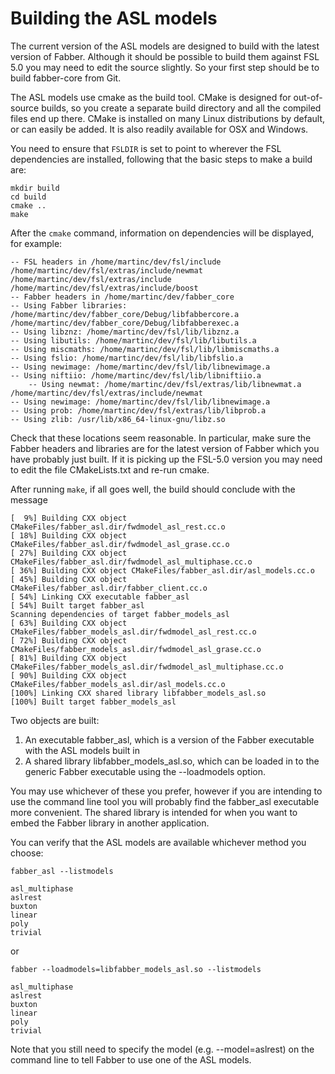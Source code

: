 # Building the ASL models #

The current version of the ASL models are designed to build with the latest version of Fabber. Although it should be possible to build them against FSL 5.0 you may need to edit the source slightly. So your first step should be to build fabber-core from Git.

The ASL models use cmake as the build tool. CMake is designed for out-of-source builds, so you create a separate build directory and all the compiled files end up there. CMake is installed on many Linux distributions by default, or can easily be added. It is also readily available for OSX and Windows.

You need to ensure that `FSLDIR` is set to point to wherever the FSL dependencies are installed, following that the basic steps to make a build are:

    mkdir build
    cd build
    cmake ..
    make

After the `cmake` command, information on dependencies will be displayed, for example:

    -- FSL headers in /home/martinc/dev/fsl/include /home/martinc/dev/fsl/extras/include/newmat /home/martinc/dev/fsl/extras/include /home/martinc/dev/fsl/extras/include/boost
    -- Fabber headers in /home/martinc/dev/fabber_core
    -- Using Fabber libraries: /home/martinc/dev/fabber_core/Debug/libfabbercore.a /home/martinc/dev/fabber_core/Debug/libfabberexec.a
    -- Using libznz: /home/martinc/dev/fsl/lib/libznz.a
    -- Using libutils: /home/martinc/dev/fsl/lib/libutils.a 
    -- Using miscmaths: /home/martinc/dev/fsl/lib/libmiscmaths.a
    -- Using fslio: /home/martinc/dev/fsl/lib/libfslio.a
    -- Using newimage: /home/martinc/dev/fsl/lib/libnewimage.a
    -- Using niftiio: /home/martinc/dev/fsl/lib/libniftiio.a
        -- Using newmat: /home/martinc/dev/fsl/extras/lib/libnewmat.a /home/martinc/dev/fsl/extras/include/newmat
    -- Using newimage: /home/martinc/dev/fsl/lib/libnewimage.a
    -- Using prob: /home/martinc/dev/fsl/extras/lib/libprob.a
    -- Using zlib: /usr/lib/x86_64-linux-gnu/libz.so

Check that these locations seem reasonable. In particular, make sure the Fabber headers and libraries are for the latest version of Fabber which you have probably just built. If it is picking up the FSL-5.0 version you may need to edit the file CMakeLists.txt and re-run cmake.

After running `make`, if all goes well, the build should conclude with the message

    [  9%] Building CXX object CMakeFiles/fabber_asl.dir/fwdmodel_asl_rest.cc.o
    [ 18%] Building CXX object CMakeFiles/fabber_asl.dir/fwdmodel_asl_grase.cc.o
    [ 27%] Building CXX object CMakeFiles/fabber_asl.dir/fwdmodel_asl_multiphase.cc.o
    [ 36%] Building CXX object CMakeFiles/fabber_asl.dir/asl_models.cc.o
    [ 45%] Building CXX object CMakeFiles/fabber_asl.dir/fabber_client.cc.o
    [ 54%] Linking CXX executable fabber_asl
    [ 54%] Built target fabber_asl
    Scanning dependencies of target fabber_models_asl
    [ 63%] Building CXX object CMakeFiles/fabber_models_asl.dir/fwdmodel_asl_rest.cc.o
    [ 72%] Building CXX object CMakeFiles/fabber_models_asl.dir/fwdmodel_asl_grase.cc.o
    [ 81%] Building CXX object CMakeFiles/fabber_models_asl.dir/fwdmodel_asl_multiphase.cc.o
    [ 90%] Building CXX object CMakeFiles/fabber_models_asl.dir/asl_models.cc.o
    [100%] Linking CXX shared library libfabber_models_asl.so
    [100%] Built target fabber_models_asl

Two objects are built:

1. An executable fabber_asl, which is a version of the Fabber executable with the ASL models built in
2. A shared library libfabber_models_asl.so, which can be loaded in to the generic Fabber executable using the --loadmodels option.

You may use whichever of these you prefer, however if you are intending to use the command line tool you will probably find the fabber_asl executable more convenient. The shared library is intended for when you want to embed the Fabber library in another application.

You can verify that the ASL models are available whichever method you choose:

    fabber_asl --listmodels

    asl_multiphase
    aslrest
    buxton
    linear
    poly
    trivial

or

    fabber --loadmodels=libfabber_models_asl.so --listmodels
    
    asl_multiphase
    aslrest
    buxton
    linear
    poly
    trivial
  
Note that you still need to specify the model (e.g. --model=aslrest) on the command line to tell Fabber to use one of the ASL models.

